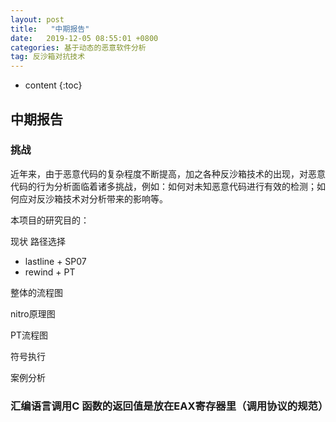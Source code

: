 ```yaml
---
layout: post
title:   "中期报告"
date:   2019-12-05 08:55:01 +0800
categories: 基于动态的恶意软件分析
tag: 反沙箱对抗技术
---
```


* content
{:toc}






## 中期报告

### 挑战

近年来，由于恶意代码的复杂程度不断提高，加之各种反沙箱技术的出现，对恶意代码的行为分析面临着诸多挑战，例如：如何对未知恶意代码进行有效的检测；如何应对反沙箱技术对分析带来的影响等。

本项目的研究目的：

现状 路径选择

* lastline + SP07
* rewind + PT

整体的流程图

nitro原理图

PT流程图

符号执行

案例分析



### 汇编语言调用C 函数的返回值是放在EAX寄存器里（调用协议的规范）